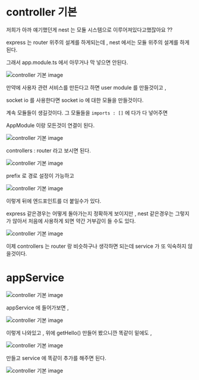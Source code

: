 # controller 기본

저희가 아까 얘기했던게 nest 는 모듈 시스템으로 이루어져있다고했잖아요 ??


express 는 router 위주의 설계를 하게되는데 , nest 에서는 모듈 위주의 설계를 하게된다.


그래서 app.module.ts 에서 아무거나 막 넣으면 안된다.

![controller 기본 image](https://slid-capture.s3.ap-northeast-2.amazonaws.com/public/capture_images/6d548d7972ba45e1b06ee750e7d4e623/5b4193f7-858f-460e-9ba6-4b4d36526373.png)


만약에 사용자 관련 서비스를 만든다고 하면 user module 를 만들것이고 ,

socket io 를 사용한다면 socket io 에 대한 모듈을 만들것이다.

계속 모듈들이 생길것이다. 그 모듈들을 `imports : []` 에 다가 다 넣어주면 

AppModule 이랑 모든것이 연결이 된다.

![controller 기본 image](https://slid-capture.s3.ap-northeast-2.amazonaws.com/public/capture_images/6d548d7972ba45e1b06ee750e7d4e623/ea543ce6-dfa7-46ec-af38-37c4eb585d08.png)


controllers : router 라고 보시면 된다.

![controller 기본 image](https://slid-capture.s3.ap-northeast-2.amazonaws.com/public/capture_images/6d548d7972ba45e1b06ee750e7d4e623/f1baede4-6d5f-4ce3-bdc6-e102bf7667f5.png)


prefix 로 경로 설정이 가능하고

![controller 기본 image](https://slid-capture.s3.ap-northeast-2.amazonaws.com/public/capture_images/6d548d7972ba45e1b06ee750e7d4e623/77d908fe-d3dc-4c6c-bf09-eaf275c6cba4.png)


이렇게 뒤에 엔드포인트를 더 붙일수가 있다.


express 같은경우는 어떻게 돌아가는지 정확하게 보이지만 , nest 같은경우는 그렇지가 않아서 처음에 사용하게 되면 약간 거부감이 들 수도 있다.

![controller 기본 image](https://slid-capture.s3.ap-northeast-2.amazonaws.com/public/capture_images/6d548d7972ba45e1b06ee750e7d4e623/56df0aa2-f84f-424b-b23f-dc17f005a327.png)


이제 controllers 는 router 랑 비슷하구나 생각하면 되는데 service 가 또 익숙하지 않을것이다.

# appService

![controller 기본 image](https://slid-capture.s3.ap-northeast-2.amazonaws.com/public/capture_images/6d548d7972ba45e1b06ee750e7d4e623/14153339-4707-405b-a515-1eded69ef264.png)


appService 에 들어가보면 ,

![controller 기본 image](https://slid-capture.s3.ap-northeast-2.amazonaws.com/public/capture_images/6d548d7972ba45e1b06ee750e7d4e623/85a4741b-7d31-4a00-ad92-7e11b4a88821.png)


이렇게 나와있고 , 위에 getHello() 만들어 봤으니깐 똑같이 밑에도 ,

![controller 기본 image](https://slid-capture.s3.ap-northeast-2.amazonaws.com/public/capture_images/6d548d7972ba45e1b06ee750e7d4e623/976804b9-8b95-4ce0-b43c-343ea3c19917.png)


만들고 service 에 똑같이 추가를 해주면 된다.

![controller 기본 image](https://slid-capture.s3.ap-northeast-2.amazonaws.com/public/capture_images/6d548d7972ba45e1b06ee750e7d4e623/7257ea36-5d1f-4bb9-afba-5a4819f0439e.png)



